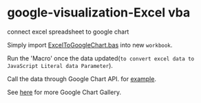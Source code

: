 # google-visualization-Excel vba
connect excel spreadsheet to google chart

Simply import  [ExcelToGoogleChart.bas](https://github.com/yuriarfil/vba-google-chart/blob/master/ExcelToGoogleChart.bas) into new `workbook`.

Run the 'Macro' once the data updated(`to convert excel data to JavaScript Literal data Parameter`).

Call the data through Google Chart API. for [example](https://github.com/yuriarfil/vba-google-chart/blob/master/googlechart.html).

See [here](https://developers.google.com/chart/interactive/docs/gallery) for more Google Chart Gallery.

